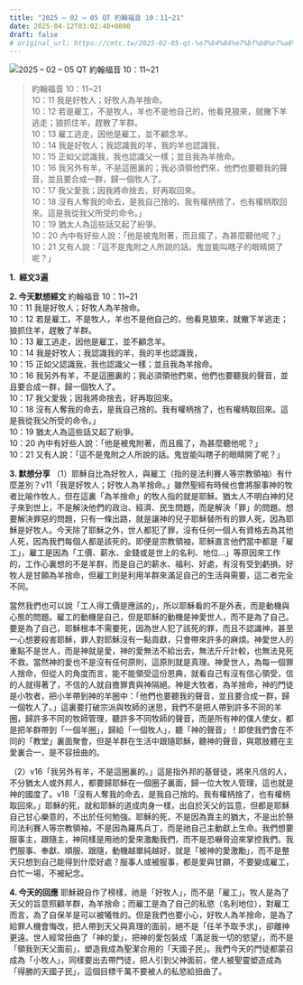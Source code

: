 ```yaml
---
title: "2025 – 02 – 05 QT 約翰福音 10：11~21"
date: 2025-04-12T03:02:40+0800
draft: false
# original_url: https://cmtc.tw/2025-02-05-qt-%e7%b4%84%e7%bf%b0%e7%a6%8f%e9%9f%b3-10%ef%bc%9a1121
---
```


![2025 – 02 – 05 QT 約翰福音 10：11\~21](/images/qt.jpg  "2025 – 02 – 05 QT 約翰福音 10：11\~21")

> 約翰福音 10：11\~21  
> 10：11 我是好牧人；好牧人為羊捨命。  
> 10：12 若是雇工，不是牧人，羊也不是他自己的，他看見狼來，就撇下羊逃走；狼抓住羊，趕散了羊群。  
> 10：13 雇工逃走，因他是雇工，並不顧念羊。  
> 10：14 我是好牧人；我認識我的羊，我的羊也認識我，  
> 10：15 正如父認識我，我也認識父一樣；並且我為羊捨命。  
> 10：16 我另外有羊，不是這圈裏的；我必須領他們來，他們也要聽我的聲音，並且要合成一群，歸一個牧人了。  
> 10：17 我父愛我；因我將命捨去，好再取回來。  
> 10：18 沒有人奪我的命去，是我自己捨的。我有權柄捨了，也有權柄取回來。這是我從我父所受的命令。」  
> 10：19 猶太人為這些話又起了紛爭。  
> 10：20 內中有好些人說：「他是被鬼附著，而且瘋了，為甚麼聽他呢？」  
> 10：21 又有人說：「這不是鬼附之人所說的話。鬼豈能叫瞎子的眼睛開了呢？」

**1.  經文3遍**

**2. 今天默想經文**
約翰福音 10：11\~21  
10：11 我是好牧人；好牧人為羊捨命。  
10：12 若是雇工，不是牧人，羊也不是他自己的，他看見狼來，就撇下羊逃走；狼抓住羊，趕散了羊群。  
10：13 雇工逃走，因他是雇工，並不顧念羊。  
10：14 我是好牧人；我認識我的羊，我的羊也認識我，  
10：15 正如父認識我，我也認識父一樣；並且我為羊捨命。  
10：16 我另外有羊，不是這圈裏的；我必須領他們來，他們也要聽我的聲音，並且要合成一群，歸一個牧人了。  
10：17 我父愛我；因我將命捨去，好再取回來。  
10：18 沒有人奪我的命去，是我自己捨的。我有權柄捨了，也有權柄取回來。這是我從我父所受的命令。」  
10：19 猶太人為這些話又起了紛爭。  
10：20 內中有好些人說：「他是被鬼附著，而且瘋了，為甚麼聽他呢？」  
10：21 又有人說：「這不是鬼附之人所說的話。鬼豈能叫瞎子的眼睛開了呢？」

**3. 默想分享**
（1）耶穌自比為好牧人，與雇工（指的是法利賽人等宗教領袖）有什麼差別？v11「我是好牧人；好牧人為羊捨命。」雖然聖經有時候也會將服事神的牧者比喻作牧人，但在這裏「為羊捨命」的牧人指的就是耶穌。猶太人不明白神的兒子來到世上，不是解決他們的政治、經濟、民生問題，而是解決「罪」的問題。想要解決罪惡的問題，只有一條出路，就是讓神的兒子耶穌替所有的罪人死，因為耶穌是好牧人。今天除了耶穌之外，世人都犯了罪，沒有任何一個人有資格去為其他人死，因為我們每個人都是該死的。即便是宗教領袖，耶穌直言他們當中都是「雇工」，雇工是因為「工價、薪水、金錢或是世上的名利、地位…」等原因來工作的，工作心裏想的不是羊群，而是自己的薪水、福利、好處，有沒有受到虧損。好牧人是甘願為羊捨命，但雇工則是利用羊群來滿足自己的生活與需要，這二者完全不同。

當然我們也可以說「工人得工價是應該的」，所以耶穌看的不是外表，而是動機與心態的問題。雇工的動機是自己，但是耶穌的動機是神愛世人，而不是為了自己。要是為了自己，耶穌根本不需要死，因為世人犯了該死的罪，而且不認識神，甚至一心想要殺害耶穌，罪人對耶穌沒有一點貢獻，只會帶來許多的麻煩。神愛世人的重點不是世人，而是神就是愛，神的愛無法不給出去，無法斤斤計較，也無法見死不救。當然神的愛也不是沒有任何原則，這原則就是真理。神愛世人，為每一個罪人捨命，但從人的角度而言，能不能領受這份恩典，就看自己有沒有信心領受，信的人就得著了，不信的人就自擔罪責與神隔絕。神是大牧者，為羊捨命，神的門徒是小牧者，把小羊帶到神的羊圈中：「他們也要聽我的聲音，並且要合成一群，歸一個牧人了。」這裏要打破宗派與牧師的迷思，我們不是把人帶到許多不同的羊圈，歸許多不同的牧師管理，聽許多不同牧師的聲音，而是所有神的僕人使女，都是把羊群帶到「一個羊圈」，歸給「一個牧人」，聽「神的聲音」！即使我們會在不同的「教堂」裏面聚會，但是羊群在生活中跟隨耶穌，聽神的聲音，與眾肢體在主愛裏合一，是不容扭曲的。

（2）v16「我另外有羊，不是這圈裏的。」這是指外邦的基督徒，將來凡信的人，不分猶太人或外邦人，都要歸耶穌在一個圈子裏面，歸一位大牧人管理，這也就是神的國度了。v18「沒有人奪我的命去，是我自己捨的。我有權柄捨了，也有權柄取回來。」耶穌的死，就和耶穌的道成肉身一樣，出自於天父的旨意，但都是耶穌自己甘心樂意的，不出於任何勉強。耶穌的死，不是因為賣主的猶大，不是出於祭司法利賽人等宗教領袖，不是因為羅馬兵丁，而是祂自己主動獻上生命。我們想要服事主，跟隨主，神同樣是用祂的愛來激勵我們，而不是恐嚇脅迫來掌控我們。我們服事、奉獻、順服、跟隨，動機越單純越好，就是「被神的愛激勵」，而不是整天只想到自己能得到什麼好處？服事人或被服事，都是愛與甘願，不要變成雇工，白忙一場，不被紀念。

**4. 今天的回應**
耶穌親自作了榜樣，祂是「好牧人」，而不是「雇工」。牧人是為了天父的旨意照顧羊群，為羊捨命；而雇工是為了自己的私慾（名利地位），對雇工而言，為了自保羊是可以被犧牲的。但是我們也要小心，好牧人為羊捨命，是為了給罪人機會悔改，把人帶到天父與真理的面前，絕不是「任羊予取予求」，卻離神更遠。世人經常扭曲了「神的愛」，把神的愛包裝成「滿足我一切的慾望」，而不是「領我到天父面前」，塑造我成為聖潔合用的「天國子民」。我們今天的門徒都蒙召成為「小牧人」，同樣要出去帶門徒，把人引到父神面前，使人被聖靈塑造成為「得勝的天國子民」，這個目標千萬不要被人的私慾給扭曲了。
